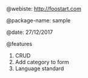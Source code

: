 @webiste: http://foostart.com

@package-name: sample

@date: 27/12/2017

@features

1. CRUD
2. Add category to form
3. Language standard